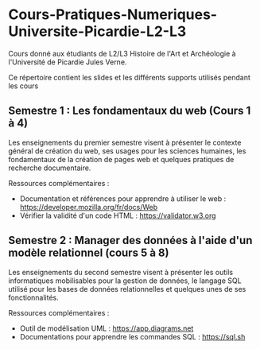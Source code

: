 # Cours-Pratiques-Numeriques-Universite-Picardie-L2-L3

Cours donné aux étudiants de L2/L3 Histoire de l'Art et Archéologie à l'Université de Picardie Jules Verne.

Ce répertoire contient les slides et les différents supports utilisés pendant les cours

## Semestre 1 : Les fondamentaux du web (Cours 1 à 4)

Les enseignements du premier semestre visent à présenter le contexte général de création du web, ses usages pour les sciences humaines, les fondamentaux de la création de pages web et quelques pratiques de recherche documentaire.

Ressources complémentaires :

- Documentation et références pour apprendre à utiliser le web : https://developer.mozilla.org/fr/docs/Web
- Vérifier la validité d'un code HTML : https://validator.w3.org

## Semestre 2 : Manager des données à l'aide d'un modèle relationnel (cours 5 à 8)

Les enseignements du second semestre visent à présenter les outils informatiques mobilisables pour la gestion de données, le langage SQL utilisé pour les bases de données relationnelles et quelques unes de ses fonctionnalités.

Ressources complémentaires :

- Outil de modélisation UML : https://app.diagrams.net
- Documentations pour apprendre les commandes SQL : https://sql.sh
